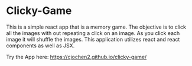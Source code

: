 # Clicky-Game

This is a simple react app that is a memory game. The objective is to click all the images with out repeating a click on an image. As you click each image it will shuffle the images. This application utilizes react and react components as well as JSX.

Try the App here: https://cjochen2.github.io/clicky-game/
